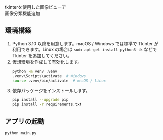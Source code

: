 tkinterを使用した画像ビューア  
画像分類機能追加

## 環境構築

1. Python 3.10 以降を用意します。macOS / Windows では標準で Tkinter が利用できます。Linux の場合は `sudo apt-get install python3-tk` などで Tkinter を追加してください。
2. 仮想環境を作成して有効化します。
   ```bash
   python -m venv .venv
   .venv\Scripts\activate  # Windows
   source .venv/bin/activate  # macOS / Linux
   ```
3. 依存パッケージをインストールします。
   ```bash
   pip install --upgrade pip
   pip install -r requirements.txt
   ```

## アプリの起動

```bash
python main.py
```
